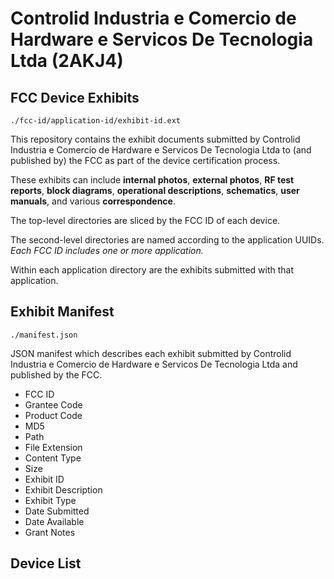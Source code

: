# Controlid Industria e Comercio de Hardware e Servicos De Tecnologia Ltda (2AKJ4)
## FCC Device Exhibits

```
./fcc-id/application-id/exhibit-id.ext
```

This repository contains the exhibit documents submitted by Controlid Industria e Comercio de Hardware e Servicos De Tecnologia Ltda to (and published by) the FCC as part of the device certification process.

These exhibits can include **internal photos**, **external photos**, **RF test reports**, **block diagrams**, **operational descriptions**, **schematics**, **user manuals**, and various **correspondence**.

The top-level directories are sliced by the FCC ID of each device.

The second-level directories are named according to the application UUIDs. *Each FCC ID includes one or more application.*

Within each application directory are the exhibits submitted with that application. 

## Exhibit Manifest

```
./manifest.json
```

JSON manifest which describes each exhibit submitted by Controlid Industria e Comercio de Hardware e Servicos De Tecnologia Ltda and published by the FCC.

- FCC ID
- Grantee Code
- Product Code
- MD5
- Path
- File Extension
- Content Type
- Size
- Exhibit ID
- Exhibit Description
- Exhibit Type
- Date Submitted
- Date Available
- Grant Notes

## Device List

